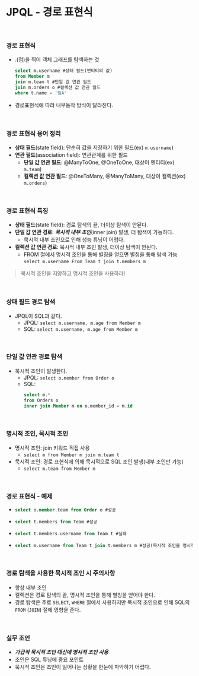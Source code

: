 # JPQL - 경로 표현식

<br>

### 경로 표현식
* .(점)을 찍어 객체 그래프를 탐색하는 것
  ```sql
  select m.username #상태 필드(엔티티의 값)
  from Member m
  join m.team t #단일 값 연관 필드
  join m.orders o #컬렉션 값 연관 필드
  where t.name = '팀A'
  ```
* 경로표현식에 따라 내부동작 방식이 달라진다.
  
<br>

### 경로 표현식 용어 정리
* **상태 필드**(state field): 단순히 값을 저장하기 위한 필드(ex) ```m.username```)
* **연관 필드**(association field): 연관관계를 위한 필드
  * **단일 값 연관 필드**: @ManyToOne, @OneToOne, 대상이 엔티티(ex) ```m.team```)
  * **컬렉션 값 연관 필드**: @OneToMany, @ManyToMany, 대상이 컬렉션(ex) ```m.orders```)

<br>

### 경로 표현식 특징
* **상태 필드**(state field): 경로 탐색의 끝, 더이상 탐색이 안된다.
* **단일 값 연관 경로**: **_묵시적 내부 조인_**(inner join) 발생, 더 탐색이 가능하다.
  * 묵시적 내부 조인으로 인해 성능 튜닝이 어렵다.
* **컬렉션 값 연관 경로**: 묵시적 내부 조인 발생, 더이상 탐색이 안된다.
  * FROM 절에서 명시적 조인을 통해 별칭을 얻으면 별칭을 통해 탐색 가능  
    ```select m.username From Team t join t.members m```
> 묵시적 조인을 지양하고 명시적 조인을 사용하라!

<br>

### 상태 필드 경로 탐색
* JPQL이 SQL과 같다.
  * JPQL: ```select m.username, m.age from Member m```
  * SQL: ```select m.username, m.age from Member m```

<br>

### 단일 값 연관 경로 탐색
* 묵시적 조인이 발생한다.
  * JPQL: ```select o.member from Order o```
  * SQL:  
    ```sql
    select m.*
    from Orders o
    inner join Member m on o.member_id = m.id
    ```
    
<br>

### 명시적 조인, 묵시적 조인
* 명시적 조인: join 키워드 직접 사용
  * ```select m from Member m join m.team t```
* 묵시적 조인: 경로 표현식에 의해 묵시적으로 SQL 조인 발생(내부 조인만 가능)
  * ```select m.team from Member m```

<br>

### 경로 표현식 - 예제
* ```sql
  select o.member.team from Order o #성공
  ```
* ```sql
  select t.members from Team #성공
  ```
* ```sql
  select t.members.username from Team t #실패
  ```
* ```sql
  select m.username from Team t join t.members m #성공(묵시적 조인을 명시적 조인으로 변경)
  ```
  
<br>

### 경로 탐색을 사용한 묵시적 조인 시 주의사항
* 항상 내부 조인
* 컬렉션은 경로 탐색의 끝, 명시적 조인을 통해 별칭을 얻어야 한다.
* 경로 탐색은 주로 ```SELECT```, ```WHERE``` 절에서 사용하지만 묵시적 조인으로 인해 SQL의 ```FROM``` (```JOIN```) 절에 영향을 준다.

<br>

### 실무 조언
* **_가급적 묵시적 조인 대신에 명시적 조인 사용_**
* 조인은 SQL 튜닝에 중요 포인트
* 묵시적 조인은 조인이 일어나는 상황을 한눈에 파악하기 어렵다.

